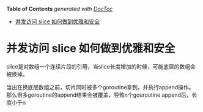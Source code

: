 <!-- START doctoc generated TOC please keep comment here to allow auto update -->
<!-- DON'T EDIT THIS SECTION, INSTEAD RE-RUN doctoc TO UPDATE -->
**Table of Contents**  *generated with [DocToc](https://github.com/thlorenz/doctoc)*

- [并发访问 slice 如何做到优雅和安全](#%E5%B9%B6%E5%8F%91%E8%AE%BF%E9%97%AE-slice-%E5%A6%82%E4%BD%95%E5%81%9A%E5%88%B0%E4%BC%98%E9%9B%85%E5%92%8C%E5%AE%89%E5%85%A8)

<!-- END doctoc generated TOC please keep comment here to allow auto update -->


# 并发访问 slice 如何做到优雅和安全
slice是对数组一个连续片段的引用，当slice长度增加的时候，可能底层的数组会被换掉。

当出在换底层数组之前，切片同时被多个goroutine拿到，并执行append操作。
那么很多goroutine的append结果会被覆盖，导致n个gouroutine append后，长度小于n
